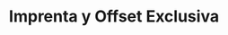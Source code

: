 ---
title: "Imprenta y Offset Exclusiva"
url: /quetzaltenango/imprenta-y-offset-exclusiva/
shop: Kopieren
---